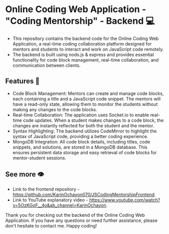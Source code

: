 # Online Coding Web Application - "Coding Mentorship" - Backend 💻
- This repository contains the backend code for the Online Coding Web Application, a real-time coding collaboration platform designed for mentors and students to interact and work on JavaScript code remotely.
-  The backend is built using nods.js & express and provides essential functionality for code block management, real-time collaboration, and communication between clients.

## Features 🌿 
- Code Block Management: Mentors can create and manage code blocks, each containing a title and a JavaScript code snippet. The mentors will have a read-only state, allowing them to monitor the students without making any changes to the code blocks.
- Real-time Collaboration: The application uses Socket.io to enable real-time code updates. When a student makes changes to a code block, the changes are instantly reflected for both the student and the mentor.
- Syntax Highlighting: The backend utilizes CodeMirror to highlight the syntax of JavaScript code, providing a better coding experience.
- MongoDB Integration: All code block details, including titles, code snippets, and solutions, are stored in a MongoDB database. This ensures persistent data storage and easy retrieval of code blocks for mentor-student sessions.

## See more 👁️
- Link to the frontend repository - https://github.com/KarinOchayon070/JSCodingMentorshipFrontend.
- Link to YouTube explanatory video - https://www.youtube.com/watch?v=5OzKGoF__4o&ab_channel=KarinOchayon.

Thank you for checking out the backend of the Online Coding Web Application.
If you have any questions or need further assistance, please don't hesitate to contact me. Happy coding!